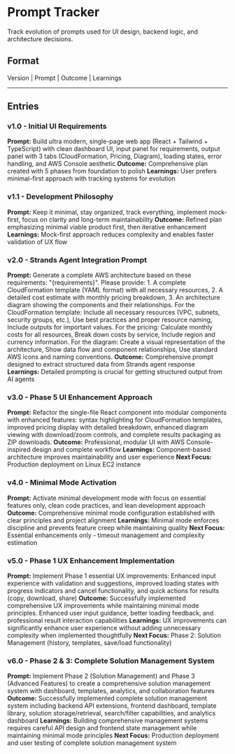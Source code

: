 # Prompt Tracker

Track evolution of prompts used for UI design, backend logic, and architecture decisions.

## Format
Version | Prompt | Outcome | Learnings

---

## Entries

### v1.0 - Initial UI Requirements
**Prompt:** Build ultra modern, single-page web app (React + Tailwind + TypeScript) with clean dashboard UI, input panel for requirements, output panel with 3 tabs (CloudFormation, Pricing, Diagram), loading states, error handling, and AWS Console aesthetic
**Outcome:** Comprehensive plan created with 5 phases from foundation to polish
**Learnings:** User prefers minimal-first approach with tracking systems for evolution

### v1.1 - Development Philosophy
**Prompt:** Keep it minimal, stay organized, track everything, implement mock-first, focus on clarity and long-term maintainability
**Outcome:** Refined plan emphasizing minimal viable product first, then iterative enhancement
**Learnings:** Mock-first approach reduces complexity and enables faster validation of UX flow

### v2.0 - Strands Agent Integration Prompt
**Prompt:** Generate a complete AWS architecture based on these requirements: "{requirements}". Please provide: 1. A complete CloudFormation template (YAML format) with all necessary resources, 2. A detailed cost estimate with monthly pricing breakdown, 3. An architecture diagram showing the components and their relationships. For the CloudFormation template: Include all necessary resources (VPC, subnets, security groups, etc.), Use best practices and proper resource naming, Include outputs for important values. For the pricing: Calculate monthly costs for all resources, Break down costs by service, Include region and currency information. For the diagram: Create a visual representation of the architecture, Show data flow and component relationships, Use standard AWS icons and naming conventions.
**Outcome:** Comprehensive prompt designed to extract structured data from Strands agent response
**Learnings:** Detailed prompting is crucial for getting structured output from AI agents

### v3.0 - Phase 5 UI Enhancement Approach
**Prompt:** Refactor the single-file React component into modular components with enhanced features: syntax highlighting for CloudFormation templates, improved pricing display with detailed breakdown, enhanced diagram viewing with download/zoom controls, and complete results packaging as ZIP downloads.
**Outcome:** Professional, modular UI with AWS Console-inspired design and complete workflow
**Learnings:** Component-based architecture improves maintainability and user experience
**Next Focus:** Production deployment on Linux EC2 instance

### v4.0 - Minimal Mode Activation
**Prompt:** Activate minimal development mode with focus on essential features only, clean code practices, and lean development approach
**Outcome:** Comprehensive minimal mode configuration established with clear principles and project alignment
**Learnings:** Minimal mode enforces discipline and prevents feature creep while maintaining quality
**Next Focus:** Essential enhancements only - timeout management and complexity estimation

### v5.0 - Phase 1 UX Enhancement Implementation
**Prompt:** Implement Phase 1 essential UX improvements: Enhanced input experience with validation and suggestions, improved loading states with progress indicators and cancel functionality, and quick actions for results (copy, download, share)
**Outcome:** Successfully implemented comprehensive UX improvements while maintaining minimal mode principles. Enhanced user input guidance, better loading feedback, and professional result interaction capabilities
**Learnings:** UX improvements can significantly enhance user experience without adding unnecessary complexity when implemented thoughtfully
**Next Focus:** Phase 2: Solution Management (history, templates, save/load functionality)

### v6.0 - Phase 2 & 3: Complete Solution Management System
**Prompt:** Implement Phase 2 (Solution Management) and Phase 3 (Advanced Features) to create a comprehensive solution management system with dashboard, templates, analytics, and collaboration features
**Outcome:** Successfully implemented complete solution management system including backend API extensions, frontend dashboard, template library, solution storage/retrieval, search/filter capabilities, and analytics dashboard
**Learnings:** Building comprehensive management systems requires careful API design and frontend state management while maintaining minimal mode principles
**Next Focus:** Production deployment and user testing of complete solution management system

